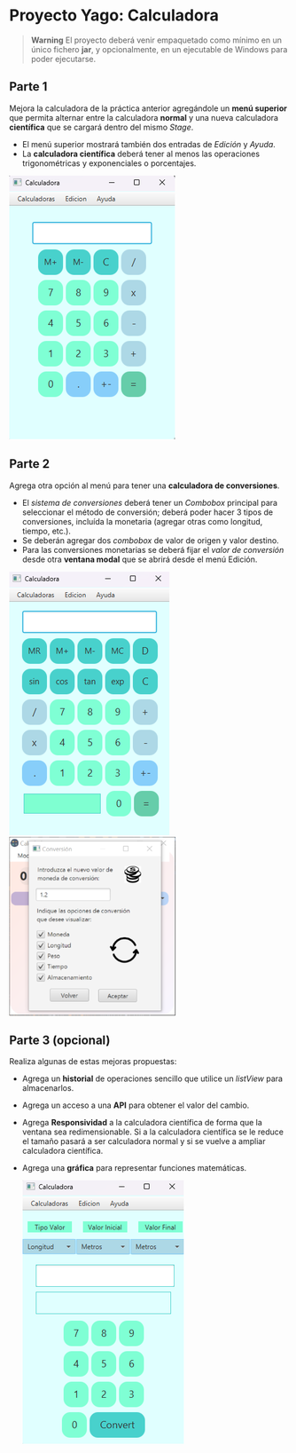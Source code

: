 # Proyecto Yago: Calculadora

> **Warning**
> El proyecto deberá venir empaquetado como mínimo en un único fichero **jar**, y opcionalmente, en un ejecutable de Windows para poder ejecutarse.

## Parte 1

Mejora la calculadora de la práctica anterior agregándole un **menú superior** que permita alternar entre la calculadora **normal** y una nueva calculadora **científica** que se cargará dentro del mismo *Stage*.

- El menú superior mostrará también dos entradas de *Edición* y *Ayuda*.
- La **calculadora científica** deberá tener al menos las operaciones trigonométricas y exponenciales o porcentajes.

![](media/Calc1.png) 


## Parte 2

Agrega otra opción al menú para tener una **calculadora de conversiones**.

- El *sistema de conversiones* deberá tener un *Combobox* principal para seleccionar el método de conversión; deberá poder hacer 3 tipos de conversiones, incluída la monetaria (agregar otras como longitud, tiempo, etc.). 
- Se deberán agregar dos *combobox* de valor de origen y valor destino. 
- Para las conversiones monetarias se deberá fijar el *valor de conversión* desde otra **ventana modal** que se abrirá desde el menú Edición.

![](media/Calc2.png) ![](media/VentanaValorconversiones-Calculadora.png) 

## Parte 3 (opcional)

Realiza algunas de estas mejoras propuestas:

- Agrega un **historial** de operaciones sencillo que utilice un *listView* para almacenarlos.
- Agrega un acceso a una **API** para obtener el valor del cambio.
- Agrega **Responsividad** a la calculadora científica de forma que la ventana sea redimensionable. Si a la calculadora científica se le reduce el tamaño pasará a ser calculadora normal y si se vuelve a ampliar calculadora científica.
- Agrega una **gráfica** para representar funciones matemáticas.

  ![](media/Calc3.png)
